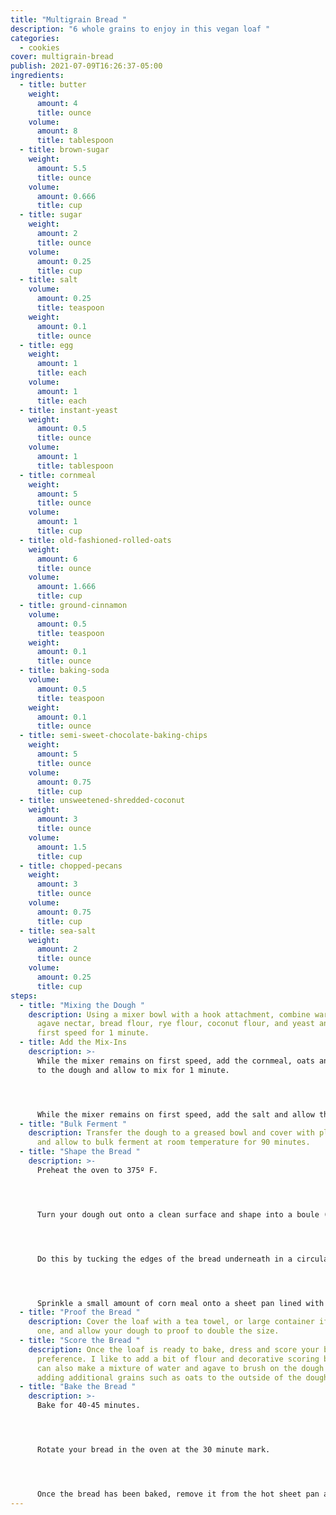 ```yaml
---
title: "Multigrain Bread "
description: "6 whole grains to enjoy in this vegan loaf "
categories:
  - cookies
cover: multigrain-bread
publish: 2021-07-09T16:26:37-05:00
ingredients:
  - title: butter
    weight:
      amount: 4
      title: ounce
    volume:
      amount: 8
      title: tablespoon
  - title: brown-sugar
    weight:
      amount: 5.5
      title: ounce
    volume:
      amount: 0.666
      title: cup
  - title: sugar
    weight:
      amount: 2
      title: ounce
    volume:
      amount: 0.25
      title: cup
  - title: salt
    volume:
      amount: 0.25
      title: teaspoon
    weight:
      amount: 0.1
      title: ounce
  - title: egg
    weight:
      amount: 1
      title: each
    volume:
      amount: 1
      title: each
  - title: instant-yeast
    weight:
      amount: 0.5
      title: ounce
    volume:
      amount: 1
      title: tablespoon
  - title: cornmeal
    weight:
      amount: 5
      title: ounce
    volume:
      amount: 1
      title: cup
  - title: old-fashioned-rolled-oats
    weight:
      amount: 6
      title: ounce
    volume:
      amount: 1.666
      title: cup
  - title: ground-cinnamon
    volume:
      amount: 0.5
      title: teaspoon
    weight:
      amount: 0.1
      title: ounce
  - title: baking-soda
    volume:
      amount: 0.5
      title: teaspoon
    weight:
      amount: 0.1
      title: ounce
  - title: semi-sweet-chocolate-baking-chips
    weight:
      amount: 5
      title: ounce
    volume:
      amount: 0.75
      title: cup
  - title: unsweetened-shredded-coconut
    weight:
      amount: 3
      title: ounce
    volume:
      amount: 1.5
      title: cup
  - title: chopped-pecans
    weight:
      amount: 3
      title: ounce
    volume:
      amount: 0.75
      title: cup
  - title: sea-salt
    weight:
      amount: 2
      title: ounce
    volume:
      amount: 0.25
      title: cup
steps:
  - title: "Mixing the Dough "
    description: Using a mixer bowl with a hook attachment, combine warm water,
      agave nectar, bread flour, rye flour, coconut flour, and yeast and mix on
      first speed for 1 minute.
  - title: Add the Mix-Ins
    description: >-
      While the mixer remains on first speed, add the cornmeal, oats and millet
      to the dough and allow to mix for 1 minute.




      While the mixer remains on first speed, add the salt and allow the dough to mix until smooth (about 6 minutes).
  - title: "Bulk Ferment "
    description: Transfer the dough to a greased bowl and cover with plastic wrap
      and allow to bulk ferment at room temperature for 90 minutes.
  - title: "Shape the Bread "
    description: >-
      Preheat the oven to 375º F.




      Turn your dough out onto a clean surface and shape into a boule (or large ball).




      Do this by tucking the edges of the bread underneath in a circular fashion.




      Sprinkle a small amount of corn meal onto a sheet pan lined with parchment paper and place the loaf on the pan.
  - title: "Proof the Bread "
    description: Cover the loaf with a tea towel, or large container if you have
      one, and allow your dough to proof to double the size.
  - title: "Score the Bread "
    description: Once the loaf is ready to bake, dress and score your bread to your
      preference. I like to add a bit of flour and decorative scoring but you
      can also make a mixture of water and agave to brush on the dough before
      adding additional grains such as oats to the outside of the dough.
  - title: "Bake the Bread "
    description: >-
      Bake for 40-45 minutes.




      Rotate your bread in the oven at the 30 minute mark.




      Once the bread has been baked, remove it from the hot sheet pan as quickly as possible and place on a cooling rack.
---
```

